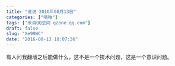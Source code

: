 ```yaml
---
title: "说说 2016年08月13日"
categories: ["嘀咕"]
tags: ["来自QQ空间 qzone.qq.com"]
draft: false
slug: "Xe99WC"
date: "2016-08-13 10:07:36"
---
```


有人问我翻墙之后能做什么，这不是一个技术问题，这是一个意识问题。
